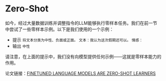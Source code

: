 # Zero-Shot

如今，经过大量数据训练并调整指令的LLM能够执行零样本任务。我们在前一节中尝试了一些零样本示例。以下是我们使用的一个示例：

* 提示
`将文本分类为中性、负面或正面。`
`文本：我认为这次假期还可以。`
`情感：`
* 输出
`中性`

请注意，在上面的提示中，我们没有向模型提供任何示例——这就是零样本能力的作用。

论文链接：[FINETUNED LANGUAGE MODELS ARE ZERO-SHOT LEARNERS](https://arxiv.org/pdf/2109.01652.pdf)